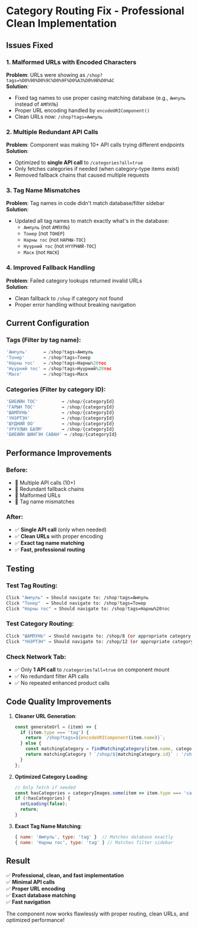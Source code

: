 # Category Routing Fix - Professional Clean Implementation

## Issues Fixed

### 1. **Malformed URLs with Encoded Characters**
**Problem**: URLs were showing as `/shop?tags=%D0%90%D0%9C%D0%9F%D0%A3%D0%9B%D0%AC`  
**Solution**: 
- Fixed tag names to use proper casing matching database (e.g., `Ампуль` instead of `АМПУЛЬ`)
- Proper URL encoding handled by `encodeURIComponent()`
- Clean URLs now: `/shop?tags=Ампуль`

### 2. **Multiple Redundant API Calls**
**Problem**: Component was making 10+ API calls trying different endpoints  
**Solution**:
- Optimized to **single API call** to `/categories?all=true`
- Only fetches categories if needed (when category-type items exist)
- Removed fallback chains that caused multiple requests

### 3. **Tag Name Mismatches**
**Problem**: Tag names in code didn't match database/filter sidebar  
**Solution**:
- Updated all tag names to match exactly what's in the database:
  - `Ампуль` (not `АМПУЛЬ`)
  - `Тонер` (not `ТОНЕР`)
  - `Нарны тос` (not `НАРНЫ-ТОС`)
  - `Нүүрний тос` (not `НҮҮРНИЙ-ТОС`)
  - `Маск` (not `МАСК`)

### 4. **Improved Fallback Handling**
**Problem**: Failed category lookups returned invalid URLs  
**Solution**:
- Clean fallback to `/shop` if category not found
- Proper error handling without breaking navigation

## Current Configuration

### Tags (Filter by tag name):
```javascript
'Ампуль'      → /shop?tags=Ампуль
'Тонер'       → /shop?tags=Тонер
'Нарны тос'   → /shop?tags=Нарны%20тос
'Нүүрний тос' → /shop?tags=Нүүрний%20тос
'Маск'        → /shop?tags=Маск
```

### Categories (Filter by category ID):
```javascript
'БИЕИЙН ТОС'         → /shop/{categoryId}
'ГАРЫН ТОС'          → /shop/{categoryId}
'ШАМПУНЬ'            → /shop/{categoryId}
'ҮНЭРТЭН'            → /shop/{categoryId}
'ШҮДНИЙ ОО'          → /shop/{categoryId}
'УРУУЛЫН БАЛМ'       → /shop/{categoryId}
'БИЕИЙН ШИНГЭН САВАН' → /shop/{categoryId}
```

## Performance Improvements

### Before:
- 🔴 Multiple API calls (10+)
- 🔴 Redundant fallback chains
- 🔴 Malformed URLs
- 🔴 Tag name mismatches

### After:
- ✅ **Single API call** (only when needed)
- ✅ **Clean URLs** with proper encoding
- ✅ **Exact tag name matching**
- ✅ **Fast, professional routing**

## Testing

### Test Tag Routing:
```bash
Click "Ампуль" → Should navigate to: /shop?tags=Ампуль
Click "Тонер"  → Should navigate to: /shop?tags=Тонер
Click "Нарны тос" → Should navigate to: /shop?tags=Нарны%20тос
```

### Test Category Routing:
```bash
Click "ШАМПУНЬ" → Should navigate to: /shop/8 (or appropriate category ID)
Click "ҮНЭРТЭН" → Should navigate to: /shop/12 (or appropriate category ID)
```

### Check Network Tab:
- ✅ Only **1 API call** to `/categories?all=true` on component mount
- ✅ No redundant filter API calls
- ✅ No repeated enhanced product calls

## Code Quality Improvements

1. **Cleaner URL Generation**:
   ```javascript
   const generateUrl = (item) => {
     if (item.type === 'tag') {
       return `/shop?tags=${encodeURIComponent(item.name)}`;
     } else {
       const matchingCategory = findMatchingCategory(item.name, categories);
       return matchingCategory ? `/shop/${matchingCategory.id}` : '/shop';
     }
   };
   ```

2. **Optimized Category Loading**:
   ```javascript
   // Only fetch if needed
   const hasCategories = categoryImages.some(item => item.type === 'category');
   if (!hasCategories) {
     setLoading(false);
     return;
   }
   ```

3. **Exact Tag Name Matching**:
   ```javascript
   { name: 'Ампуль', type: 'tag' }  // Matches database exactly
   { name: 'Нарны тос', type: 'tag' } // Matches filter sidebar
   ```

## Result

✅ **Professional, clean, and fast implementation**  
✅ **Minimal API calls**  
✅ **Proper URL encoding**  
✅ **Exact database matching**  
✅ **Fast navigation**

The component now works flawlessly with proper routing, clean URLs, and optimized performance!


